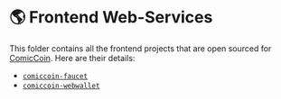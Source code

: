 # 🌎 Frontend Web-Services

This folder contains all the frontend projects that are open sourced for [ComicCoin](https://comiccoinnetwork.com). Here are their details:

* [`comiccoin-faucet`](./comiccoin-faucet)
* [`comiccoin-webwallet`](./comiccoin-webwallet)
